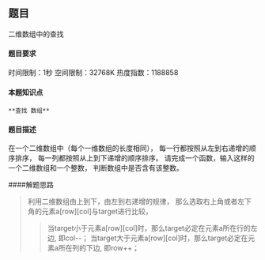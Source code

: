 ## 题目
二维数组中的查找

#### 题目要求
时间限制：1秒 空间限制：32768K 热度指数：1188858

#### 本题知识点

    **查找 数组**

#### 题目描述
在一个二维数组中（每个一维数组的长度相同），
每一行都按照从左到右递增的顺序排序，
每一列都按照从上到下递增的顺序排序。
请完成一个函数，输入这样的一个二维数组和一个整数，
判断数组中是否含有该整数。

####解题思路

>利用二维数组由上到下，由左到右递增的规律，
>那么选取右上角或者左下角的元素a[row][col]与target进行比较，
>>当target小于元素a[row][col]时，那么target必定在元素a所在行的左边,
 即col--；
 >>当target大于元素a[row][col]时，那么target必定在元素a所在列的下边,
 即row++；
